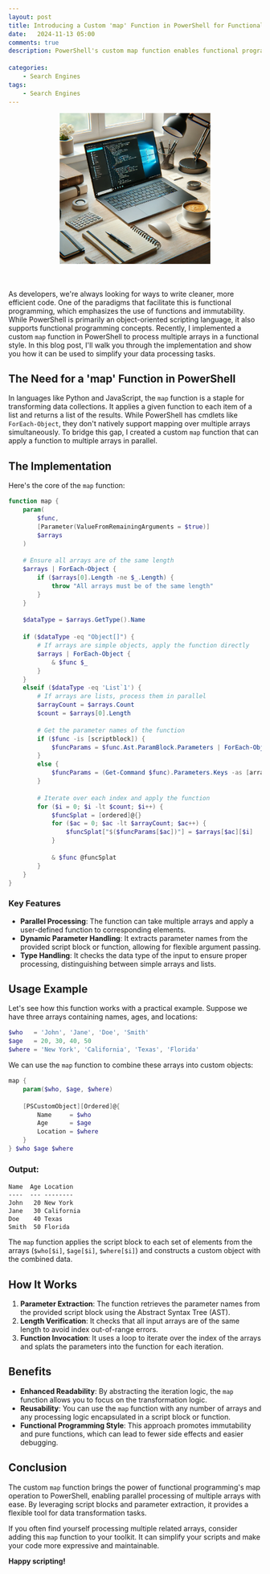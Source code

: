 ```yaml
---
layout: post
title: Introducing a Custom 'map' Function in PowerShell for Functional Programming
date:   2024-11-13 05:00
comments: true
description: PowerShell's custom map function enables functional programming, processing multiple arrays with ease. Simplify your scripts by applying transformations in parallel.

categories:
    - Search Engines    
tags:
    - Search Engines    
---
```



<div style="text-align: center;">
    <img src="https://raw.githubusercontent.com/dfinke/dfinke.github.io/master/images/posts/Introducing-a-Custom-map-Function-in-PowerShell-for-Functional-Programming.png" width="300" height="300" />
</div>

<br/>
<br/>

As developers, we're always looking for ways to write cleaner, more efficient code. One of the paradigms that facilitate this is functional programming, which emphasizes the use of functions and immutability. While PowerShell is primarily an object-oriented scripting language, it also supports functional programming concepts. Recently, I implemented a custom `map` function in PowerShell to process multiple arrays in a functional style. In this blog post, I'll walk you through the implementation and show you how it can be used to simplify your data processing tasks.

## The Need for a 'map' Function in PowerShell

In languages like Python and JavaScript, the `map` function is a staple for transforming data collections. It applies a given function to each item of a list and returns a list of the results. While PowerShell has cmdlets like `ForEach-Object`, they don't natively support mapping over multiple arrays simultaneously. To bridge this gap, I created a custom `map` function that can apply a function to multiple arrays in parallel.

## The Implementation

Here's the core of the `map` function:

```powershell
function map {
    param(
        $func, 
        [Parameter(ValueFromRemainingArguments = $true)] 
        $arrays
    )

    # Ensure all arrays are of the same length
    $arrays | ForEach-Object {
        if ($arrays[0].Length -ne $_.Length) {
            throw "All arrays must be of the same length"
        }
    }

    $dataType = $arrays.GetType().Name

    if ($dataType -eq "Object[]") {
        # If arrays are simple objects, apply the function directly
        $arrays | ForEach-Object {
            & $func $_
        }
    } 
    elseif ($dataType -eq 'List`1') {
        # If arrays are lists, process them in parallel
        $arrayCount = $arrays.Count
        $count = $arrays[0].Length

        # Get the parameter names of the function
        if ($func -is [scriptblock]) {
            $funcParams = $func.Ast.ParamBlock.Parameters | ForEach-Object { $_.Name.VariablePath.UserPath }            
        }
        else {
            $funcParams = (Get-Command $func).Parameters.Keys -as [array]
        }

        # Iterate over each index and apply the function
        for ($i = 0; $i -lt $count; $i++) {            
            $funcSplat = [ordered]@{}
            for ($ac = 0; $ac -lt $arrayCount; $ac++) {
                $funcSplat["$($funcParams[$ac])"] = $arrays[$ac][$i]
            }

            & $func @funcSplat
        }
    }
}
```

### Key Features

- **Parallel Processing**: The function can take multiple arrays and apply a user-defined function to corresponding elements.
- **Dynamic Parameter Handling**: It extracts parameter names from the provided script block or function, allowing for flexible argument passing.
- **Type Handling**: It checks the data type of the input to ensure proper processing, distinguishing between simple arrays and lists.

## Usage Example

Let's see how this function works with a practical example. Suppose we have three arrays containing names, ages, and locations:

```powershell
$who   = 'John', 'Jane', 'Doe', 'Smith'
$age   = 20, 30, 40, 50
$where = 'New York', 'California', 'Texas', 'Florida'
```

We can use the `map` function to combine these arrays into custom objects:

```powershell
map {
    param($who, $age, $where)

    [PSCustomObject][Ordered]@{
        Name     = $who
        Age      = $age
        Location = $where
    }
} $who $age $where
```

### Output:

```plaintext
Name  Age Location   
----  --- --------   
John   20 New York   
Jane   30 California 
Doe    40 Texas      
Smith  50 Florida    
```

The `map` function applies the script block to each set of elements from the arrays (`$who[$i]`, `$age[$i]`, `$where[$i]`) and constructs a custom object with the combined data.

## How It Works

1. **Parameter Extraction**: The function retrieves the parameter names from the provided script block using the Abstract Syntax Tree (AST).
2. **Length Verification**: It checks that all input arrays are of the same length to avoid index out-of-range errors.
3. **Function Invocation**: It uses a loop to iterate over the index of the arrays and splats the parameters into the function for each iteration.

## Benefits

- **Enhanced Readability**: By abstracting the iteration logic, the `map` function allows you to focus on the transformation logic.
- **Reusability**: You can use the `map` function with any number of arrays and any processing logic encapsulated in a script block or function.
- **Functional Programming Style**: This approach promotes immutability and pure functions, which can lead to fewer side effects and easier debugging.

## Conclusion

The custom `map` function brings the power of functional programming's map operation to PowerShell, enabling parallel processing of multiple arrays with ease. By leveraging script blocks and parameter extraction, it provides a flexible tool for data transformation tasks.

If you often find yourself processing multiple related arrays, consider adding this `map` function to your toolkit. It can simplify your scripts and make your code more expressive and maintainable.

**Happy scripting!**